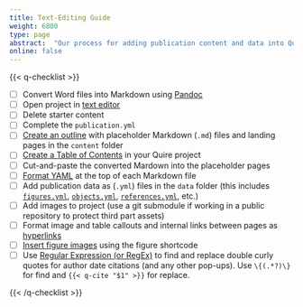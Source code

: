 ```yaml
---
title: Text-Editing Guide
weight: 6800
type: page
abstract:  "Our process for adding publication content and data into Quire via text editor"
online: false
---
```


{{< q-checklist >}}

- [ ] Convert Word files into Markdown using [Pandoc](/documentation/fundamentals/#microsoft-word-to-markdown-conversion)
- [ ] Open project in [text editor](/learn/tutorial/#4-work-in-a-text-editor)
- [ ] Delete starter content
- [ ] Complete the `publication.yml`
- [ ] [Create an outline](/documentation/getting-started/#create-a-publication-outline) with placeholder Markdown (`.md`) files and landing pages in the `content` folder
- [ ] [Create a Table of Contents](/documentation/contents-menu/) in your Quire project
- [ ] Cut-and-paste the converted Mardown into the placeholder pages
- [ ] [Format YAML](/documentation/pages/) at the top of each Markdown file
- [ ] Add publication data as (`.yml`) files in the `data` folder (this includes [`figures.yml`](/documentation/figure-images/#create-a-figuresyml-file-for-figure-image-metadata), [`objects.yml`](/documentation/collection-catalogues/#capture-object-data), [`references.yml`](/documentation/citation-bibliographies/#capture-bibliographic-information-in-yaml), etc.)
- [ ] Add images to project (use a git submodule if working in a public repository to protect third part assets)
- [ ] Format image and table callouts and internal links between pages as [hyperlinks](/documentation/page-content/#apply-different-types-of-links)
- [ ] [Insert figure images](/documentation/figure-images/#insert-figure-images-with-q-figure-shortcode) using the figure shortcode
- [ ] Use [Regular Expression (or RegEx)](https://developer.mozilla.org/en-US/docs/Web/JavaScript/Guide/Regular_Expressions) to find and replace double curly quotes for author date citations (and any other pop-ups). Use `\{(.*?)\}` for find and `{{< q-cite "$1" >}}` for replace.

{{< /q-checklist >}}
